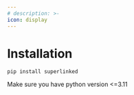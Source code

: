 ```yaml
---
# description: >-
icon: display
---
```


# Installation

```
pip install superlinked
```

Make sure you have python version <=3.11